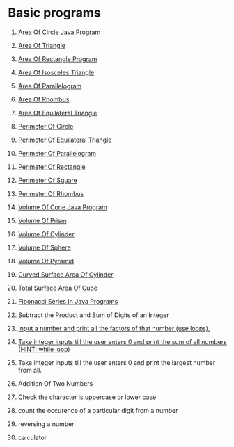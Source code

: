 # Basic programs 

1. [Area Of Circle Java Program](./Area_circle.java) 

2. [Area Of Triangle](./Area_triangle.java)

3. [Area Of Rectangle Program](./rectangle_area.java)

4. [Area Of Isosceles Triangle](./IsoscelesTriangle.java)

5. [Area Of Parallelogram](./ParallelogramArea.java)

6. [Area Of Rhombus](./RhombusArea.java)

7. [Area Of Equilateral Triangle](./equilateralTriangle.java)

8. [Perimeter Of Circle](./perimeterCircle.java)

9. [Perimeter Of Equilateral Triangle](./equalTriangleperimeter.java)

10. [Perimeter Of Parallelogram](./periPara.java)

11. [Perimeter Of Rectangle](./periRect.java)

12. [Perimeter Of Square](./periSquare.java)

13. [Perimeter Of Rhombus](./periRhomb.java)

14. [Volume Of Cone Java Program](./VolCone.java)

15. [Volume Of Prism](./volPrism.java)

16. [Volume Of Cylinder](./volCyclinder.java)

17. [Volume Of Sphere](./volSphere.java)

18. [Volume Of Pyramid](./volPyramid.java)

19. [Curved Surface Area Of Cylinder](./CurveAreaCylinder.java)

20. [Total Surface Area Of Cube](./TotalSurfaceAreaCube.java)

21. [Fibonacci Series In Java Programs](./Fibonacci_series.java)

22. Subtract the Product and Sum of Digits of an Integer

23. [Input a number and print all the factors of that number (use loops).](./FactorNumbers.java)

24. [Take integer inputs till the user enters 0 and print the sum of all numbers (HINT: while loop)](./inputCount.java)

25. Take integer inputs till the user enters 0 and print the largest number from all.

26. Addition Of Two Numbers

1. Check the character is uppercase or lower case
2. count the occurence of a particular digit from a number
3. reversing a number
4. calculator 